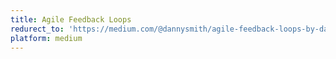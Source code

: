 ```yaml
---
title: Agile Feedback Loops
redurect_to: 'https://medium.com/@dannysmith/agile-feedback-loops-by-danny-smith-64f6f14894bc'
platform: medium
---
```

